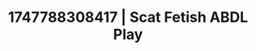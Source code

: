 ---
categories:
- Tradwife
- Mormon wife
- Latex & lace
- POV erotica
- Public flashing
image: /assets/images/1747788308417.jpg
layout: post
seo:
  description: Featured content with exclusive Scat Fetish, ABDL Play. HD images available.
  keywords: Scat Fetish, ABDL Play
  og_image: /assets/images/1747788308417.jpg
  schema_type: VisualArtwork
tags:
- ABDL Play
- '#1747788308417'
- Scat Fetish
title: 1747788308417 | Scat Fetish ABDL Play
---